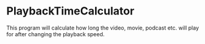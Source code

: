 # PlaybackTimeCalculator
This program will calculate how long the video, movie, podcast etc. will play for after changing the playback speed.
